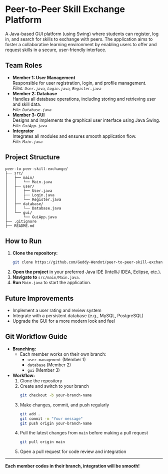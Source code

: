
# Peer-to-Peer Skill Exchange Platform

A Java-based GUI platform (using Swing) where students can register, log in, and search for skills to exchange with peers. The application aims to foster a collaborative learning environment by enabling users to offer and request skills in a secure, user-friendly interface.

## Team Roles

- **Member 1: User Management**  
	Responsible for user registration, login, and profile management.  
	_Files: `User.java`, `Login.java`, `Register.java`_
- **Member 2: Database**  
	Handles all database operations, including storing and retrieving user and skill data.  
	_File: `Database.java`_
- **Member 3: GUI**  
	Designs and implements the graphical user interface using Java Swing.  
	_File: `GuiApp.java`_
- **Integrator**  
	Integrates all modules and ensures smooth application flow.  
	_File: `Main.java`_

## Project Structure

```
peer-to-peer-skill-exchange/
├── src/
│   ├── main/
│   │   └── Main.java
│   ├── user/
│   │   ├── User.java
│   │   ├── Login.java
│   │   └── Register.java
│   ├── database/
│   │   └── Database.java
│   └── gui/
│       └── GuiApp.java
├── .gitignore
├── README.md
```

## How to Run

1. **Clone the repository:**
	 ```bash
	 git clone https://github.com/Geddy-Wendot/peer-to-peer-skill-exchange.git
	 ```
2. **Open the project** in your preferred Java IDE (IntelliJ IDEA, Eclipse, etc.).
3. **Navigate to** `src/main/Main.java`.
4. **Run** `Main.java` to start the application.

## Future Improvements
- Implement a user rating and review system
- Integrate with a persistent database (e.g., MySQL, PostgreSQL)
- Upgrade the GUI for a more modern look and feel

## Git Workflow Guide

- **Branching:**
	- Each member works on their own branch:
		- `user-management` (Member 1)
		- `database` (Member 2)
		- `gui` (Member 3)
- **Workflow:**
	1. Clone the repository
	2. Create and switch to your branch
		 ```bash
		 git checkout -b your-branch-name
		 ```
	3. Make changes, commit, and push regularly
		 ```bash
		 git add .
		 git commit -m "Your message"
		 git push origin your-branch-name
		 ```
	4. Pull the latest changes from `main` before making a pull request
		 ```bash
		 git pull origin main
		 ```
	5. Open a pull request for code review and integration

---

**Each member codes in their branch, integration will be smooth!**
